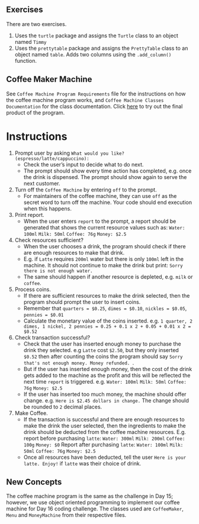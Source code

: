 ## Exercises

There are two exercises.

1) Uses the `turtle` package and assigns the `Turtle` class to an object named `Timmy`
2) Uses the `prettytable` package and assigns the `PrettyTable` class to an object named `table`. Adds two columns using the `.add_column()` function.

## Coffee Maker Machine

See `Coffee Machine Program Requirements` file for the instructions on how the coffee machine program works, and `Coffee Machine Classes Documentation` for the class documentation.
Click [here](https://replit.com/@appbrewery/coffee-machine-final?embed=1&output=1#main.py) to try out the final product of the program.

# Instructions

1. Prompt user by asking `What would you like? (espresso/latte/cappuccino): `
   - Check the user’s input to decide what to do next.
   - The prompt should show every time action has completed, e.g. once the drink is
   dispensed. The prompt should show again to serve the next customer.
2. Turn off the `Coffee Machine` by entering `off` to the prompt.
   - For maintainers of the coffee machine, they can use `off` as the secret word to turn off
   the machine. Your code should end execution when this happens.
3. Print report.
   - When the user enters `report` to the prompt, a report should be generated that shows
   the current resource values such as:
   `Water: 100ml`
   `Milk: 50ml`
   `Coffee: 76g`
   `Money: $2.5`
4. Check resources sufficient?
   - When the user chooses a drink, the program should check if there are enough
   resources to make that drink.
   - E.g. if `Latte` requires `200ml` water but there is only `100ml` left in the machine. It should
   not continue to make the drink but print:
   `Sorry there is not enough water.`
   - The same should happen if another resource is depleted, e.g. `milk` or `coffee`.
5. Process coins.
   - If there are sufficient resources to make the drink selected, then the program should
   prompt the user to insert coins.
   - Remember that `quarters = $0.25`, `dimes = $0.10`, `nickles = $0.05`, `pennies = $0.01`
   - Calculate the monetary value of the coins inserted. e.g. `1 quarter, 2 dimes, 1 nickel, 2
   pennies = 0.25 + 0.1 x 2 + 0.05 + 0.01 x 2 = $0.52`
6. Check transaction successful?
   - Check that the user has inserted enough money to purchase the drink they selected.
   e.g `Latte` cost `$2.50`, but they only inserted `$0.52` then after counting the coins the
   program should say `Sorry that's not enough money. Money refunded. `.
   - But if the user has inserted enough money, then the cost of the drink gets added to the
   machine as the profit and this will be reflected the next time `report` is triggered. e.g.
   `Water: 100ml`
   `Milk: 50ml`
   `Coffee: 76g`
   `Money: $2.5`
   - If the user has inserted too much money, the machine should offer change.
   e.g. `Here is $2.45 dollars in change.` The change should be rounded to `2` decimal
   places.
7. Make Coffee.
   - If the transaction is successful and there are enough resources to make the drink the
   user selected, then the ingredients to make the drink should be deducted from the
   coffee machine resources.
   E.g. report before purchasing `latte`:
   `Water: 300ml`
   `Milk: 200ml`
   `Coffee: 100g`
   `Money: $0`
   Report after purchasing `latte`:
   `Water: 100ml`
   `Milk: 50ml`
   `Coffee: 76g`
   `Money: $2.5`
   - Once all resources have been deducted, tell the user `Here is your latte. Enjoy!` if
   `latte` was their choice of drink.

## New Concepts

The coffee machine program is the same as the challenge in Day 15; however, we use object oriented programming to implement our coffee machine for Day 16 coding challenge. The classes used are `CoffeeMaker`, `Menu` and `MoneyMachine` from their respective files.